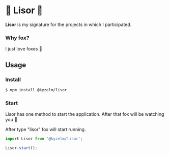 # 🦊 Lisor 🦊
**Lisor** is my signature for the projects in which I participated.

### Why fox?
I just love foxes 🥰

## Usage

### Install
```bash
$ npm install @kyzelm/lisor
```

### Start
Lisor has one method to start the application. After that fox will be watching you 🦊

After type "lisor" fox will start running.
```javascript
import Lisor from '@kyzelm/lisor';

Lisor.start();
```

